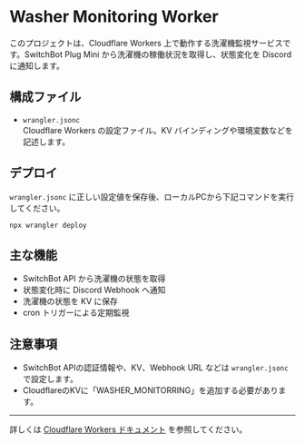 # Washer Monitoring Worker

このプロジェクトは、Cloudflare Workers 上で動作する洗濯機監視サービスです。SwitchBot Plug Mini から洗濯機の稼働状況を取得し、状態変化を Discord に通知します。

## 構成ファイル

- `wrangler.jsonc`  
  Cloudflare Workers の設定ファイル。KV バインディングや環境変数などを記述します。

## デプロイ

`wrangler.jsonc` に正しい設定値を保存後、ローカルPCから下記コマンドを実行してください。

```shell
npx wrangler deploy
```

## 主な機能

- SwitchBot API から洗濯機の状態を取得
- 状態変化時に Discord Webhook へ通知
- 洗濯機の状態を KV に保存
- cron トリガーによる定期監視

## 注意事項

- SwitchBot APIの認証情報や、KV、Webhook URL などは `wrangler.jsonc` で設定します。
- CloudflareのKVに「WASHER_MONITORRING」を追加する必要があります。  

---

詳しくは [Cloudflare Workers ドキュメント](https://developers.cloudflare.com/workers/) を参照してください。